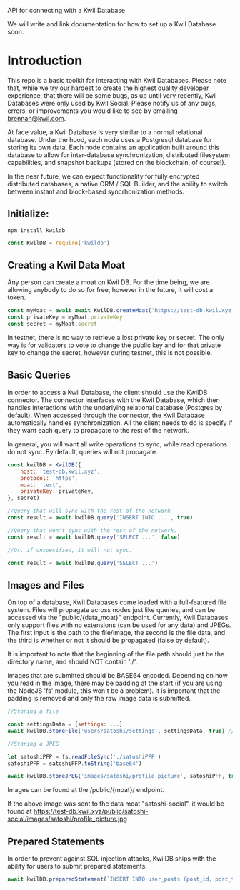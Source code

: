 API for connecting with a Kwil Database

We will write and link documentation for how to set up a Kwil Database soon.

# Introduction

This repo is a basic toolkit for interacting with Kwil Databases.  Please note that, while we try our hardest to create the highest quality developer experience, that there will be some bugs, as up until very recently, Kwil Databases were only used by Kwil Social.  Please notify us of any bugs, errors, or improvements you would like to see by emailing brennan@kwil.com.

At face value, a Kwil Database is very similar to a normal relational database.  Under the hood, each node uses a Postgresql database for storing its own data.  Each node contains an application built around this database to allow for inter-database synchronization, distributed filesystem capabilities, and snapshot backups (stored on the blockchain, of course!).

In the near future, we can expect functionality for fully encrypted distributed databases, a native ORM / SQL Builder, and the ability to switch between instant and block-based syncrhonization methods.

## Initialize:
```
npm install kwildb
```

```js
const KwilDB = require('kwildb')
```

## Creating a Kwil Data Moat
Any person can create a moat on Kwil DB.  For the time being, we are allowing anybody to do so for free, however in the future, it will cost a token.
```js
const myMoat = await await KwilDB.createMoat('https://test-db.kwil.xyz', 'test-moat', 'mySuperSecretPassword', 'myWalletAddr')
const privateKey = myMoat.privateKey
const secret = myMoat.secret
```
In testnet, there is no way to retrieve a lost private key or secret.  The only way is for validators to vote to change the public key and for that private key to change the secret, however during testnet, this is not possible.

## Basic Queries
In order to access a Kwil Database, the client should use the KwilDB connector.  The connector interfaces with the Kwil Database, which then handles interactions with the underlying relational database (Postgres by default).  When accessed through the connector, the Kwil Database automatically handles synchronization.  All the client needs to do is specify if they want each query to propagate to the rest of the network.

In general, you will want all write operations to sync, while read operations do not sync.  By default, queries will not propagate.
```js
const kwilDB = KwilDB({
    host: 'test-db.kwil.xyz',
    protocol: 'https',
    moat: 'test',
    privateKey: privateKey,
}, secret)

//Query that will sync with the rest of the network
const result = await kwilDB.query('INSERT INTO ...', true)

//Query that won't sync with the rest of the network.
const result = await kwilDB.query('SELECT ...', false)

//Or, if unspecified, it will not sync.

const result = await kwilDB.query('SELECT ...')
```

## Images and Files
On top of a database, Kwil Databases come loaded with a full-featured file system.  Files will propagate across nodes just like queries, and can be accessed via the "public/{data_moat}" endpoint.  Currently, Kwil Databases only support files with no extensions (can be used for any data) and JPEGs.  The first input is the path to the file/image, the second is the file data, and the third is whether or not it should be propagated (false by default).

It is important to note that the beginning of the file path should just be the directory name, and should NOT contain './'.

Images that are submitted should be BASE64 encoded.  Depending on how you read in the image, there may be padding at the start (if you are using the NodeJS 'fs' module, this won't be a problem).  It is important that the padding is removed and only the raw image data is submitted.
```js
//Storing a file

const settingsData = {settings: ...}
await kwilDB.storeFile('users/satoshi/settings', settingsData, true) //Will propagate

//Storing a JPEG

let satoshiPFP = fs.readFileSync('./satoshiPFP')
satoshiPFP = satoshiPFP.toString('base64')

await kwilDB.storeJPEG('images/satoshi/profile_picture', satoshiPFP, true)
```

Images can be found at the /public/{moat}/ endpoint.

If the above image was sent to the data moat "satoshi-social", it would be found at https://test-db.kwil.xyz/public/satoshi-social/images/satoshi/profile_picture.jpg

## Prepared Statements
In order to prevent against SQL injection attacks, KwilDB ships with the ability for users to submit prepared statements.

```js
await kwilDB.preparedStatement(`INSERT INTO user_posts (post_id, post_text, post_owner) VALUES ($1, $2, $3)`, ['wnv47vn213re', 'Hello Permaweb!', 'satoshi'], true)
```